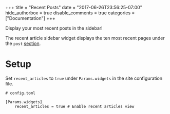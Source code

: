 +++
title = "Recent Posts"
date = "2017-06-26T23:56:25-07:00"
hide_authorbox = true
disable_comments = true
categories = ["Documentation"]
+++

Display your most recent posts in the sidebar!

The recent article sidebar widget displays the ten most recent pages under the `post` [section](http://gohugo.io/content/sections/).

<!--more-->

# Setup

Set `recent_articles` to `true` under `Params.widgets` in the site configuration file.

```
# config.toml

[Params.widgets]
    recent_articles = true # Enable recent articles view
```
